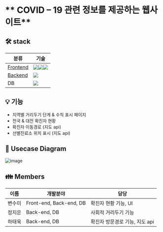 <!-- 한국어 | [English](https://github.com/2021-Team-E/Mandoo/blob/main/README_en.md) -->



# ** COVID – 19 관련 정보를 제공하는 웹사이트**


## 🛠 stack

| 분류                                                         | 기술                                                         |
| ------------------------------------------------------------ | ------------------------------------------------------------ |
| [Frontend](https://github.com/2021-Team-E/Mandoo/blob/main/frontend/README.md) | <img src="https://img.shields.io/badge/React-61DAFB?style=for-the-badge&logo=React&logoColor=white"><img src="https://img.shields.io/badge/JavaScript-F7DF1E?style=for-the-badge&logo=JavaScript&logoColor=white"><img src="https://img.shields.io/badge/Bootstrap-7952B3?style=for-the-badge&logo=Bootstrap&logoColor=white"> |
| [Backend](https://github.com/2021-Team-E/Mandoo/blob/main/backend/README.md) | <img src="https://img.shields.io/badge/Node.js-339933?style=for-the-badge&logo=Node.js&logoColor=white"> |
| DB                                                           | <img src="https://img.shields.io/badge/Firebase-FFCA28?style=for-the-badge&logo=Firebase&logoColor=white"> |



## 💡 기능
- 지역별 거리두기 단계 & 수칙 표시 페이지
- 전국 & 대전 확진자 현황
- 확진자 이동경로 (지도 api)
- 선별진료소 위치 표시 (지도 api)

## **📌 Usecase Diagram**
![image](https://user-images.githubusercontent.com/49177223/158419566-3008cfac-968f-4f96-8137-c3edfd07282e.png)




## **👪 Members**

| 이름      | 개발분야                           | 담당                                         | 
| --------- | ---------------------------------- | -------------------------------------------- |
| 변수미   | Front-end, Back-end, DB | 확진자 현황 기능, UI | 
| 정지은   | Back-end, DB                  | 사회적 거리두기 기능                      | 
| 하태욱   |  Back-end, DB                 | 확진자 방문경로 기능, 지도 api                   | 

